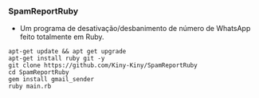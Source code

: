 ### SpamReportRuby
  - Um programa de desativação/desbanimento de número de WhatsApp feito totalmente em Ruby.

```
apt-get update && apt get upgrade
apt-get install ruby git -y
git clone https://github.com/Kiny-Kiny/SpamReportRuby
cd SpamReportRuby
gem install gmail_sender
ruby main.rb
```

